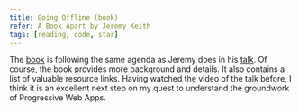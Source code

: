 ```yaml
---
title: Going Offline (book)
refer: A Book Apart by Jeremy Keith
tags: [reading, code, star]
---
```

The [book](https://abookapart.com/products/going-offline) is following the same agenda as Jeremy does in his [talk](/2020-04-17-going-offline-video/). Of course, the book provides more background and details. It also contains a list of valuable resource links. Having watched the video of the talk before, I think it is an excellent next step on my quest to understand the groundwork of Progressive Web Apps.
